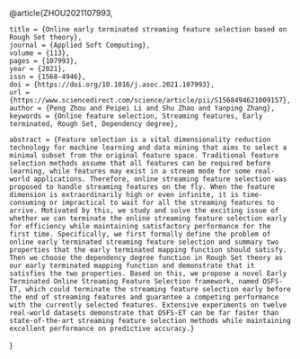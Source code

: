 @article{ZHOU2021107993,

    title = {Online early terminated streaming feature selection based on Rough Set theory},
    journal = {Applied Soft Computing},
    volume = {113},
    pages = {107993},
    year = {2021},
    issn = {1568-4946},
    doi = {https://doi.org/10.1016/j.asoc.2021.107993},
    url = {https://www.sciencedirect.com/science/article/pii/S1568494621009157},
    author = {Peng Zhou and Peipei Li and Shu Zhao and Yanping Zhang},
    keywords = {Online feature selection, Streaming features, Early terminated, Rough Set, Dependency degree},
    
    abstract = {Feature selection is a vital dimensionality reduction technology for machine learning and data mining that aims to select a minimal subset from the original feature space. Traditional feature selection methods assume that all features can be required before learning, while features may exist in a stream mode for some real-world applications. Therefore, online streaming feature selection was proposed to handle streaming features on the fly. When the feature dimension is extraordinarily high or even infinite, it is time-consuming or impractical to wait for all the streaming features to arrive. Motivated by this, we study and solve the exciting issue of whether we can terminate the online streaming feature selection early for efficiency while maintaining satisfactory performance for the first time. Specifically, we first formally define the problem of online early terminated streaming feature selection and summary two properties that the early terminated mapping function should satisfy. Then we choose the dependency degree function in Rough Set theory as our early terminated mapping function and demonstrate that it satisfies the two properties. Based on this, we propose a novel Early Terminated Online Streaming Feature Selection framework, named OSFS-ET, which could terminate the streaming feature selection early before the end of streaming features and guarantee a competing performance with the currently selected features. Extensive experiments on twelve real-world datasets demonstrate that OSFS-ET can be far faster than state-of-the-art streaming feature selection methods while maintaining excellent performance on predictive accuracy.}
    
}
